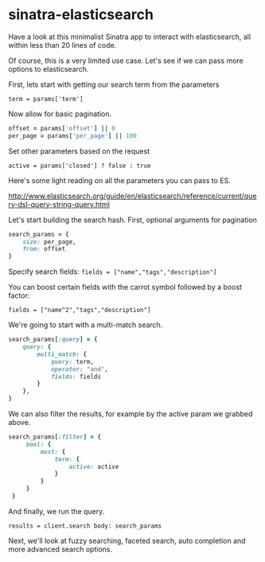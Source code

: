 sinatra-elasticsearch
=====================

Have a look at this minimalist Sinatra app to interact with elasticsearch, all within less than 20 lines of code.

Of course, this is a very limited use case.  Let's see if we can pass more options to elasticsearch.

First, lets start with getting our search term from the parameters

`term = params['term']`

Now allow for basic pagination.

```ruby
offset = params['offset'] || 0
per_page = params['per_page'] || 100
```

Set other parameters based on the request

`active = params['closed'] ? false : true`

Here's some light reading on all the parameters you can pass to ES.

http://www.elasticsearch.org/guide/en/elasticsearch/reference/current/query-dsl-query-string-query.html

Let's start building the search hash.  First, optional arguments for pagination

```ruby
search_params = {
    size: per_page,
    from: offset
}
```

Specify search fields:
`fields = ["name","tags","description"]`

You can boost certain fields with the carrot symbol followed by a boost factor:

`fields = ["name^2","tags","description"]`

We're going to start with a multi-match search.

```ruby
search_params[:query] = {
    query: {
        multi_match: {
            query: term,
            operator: "and",
            fields: fields
        }
    },
}
```

We can also filter the results, for example by the active param we grabbed above.

```ruby
search_params[:filter] = {
     bool: {
         must: {
             term: {
                 active: active
             }
         }
     }
 }
```

And finally, we run the query.

`results = client.search body: search_params`

Next, we'll look at fuzzy searching, faceted search, auto completion and more advanced search options.
